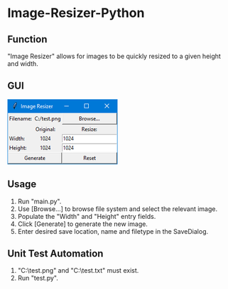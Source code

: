 # Image-Resizer-Python

Function
--------
"Image Resizer" allows for images to be quickly resized to a given height and width.

GUI
-------
![Image Resizer](/ImageResizer.png?raw=true "Image Resizer GUI")

Usage
-----
1. Run "main.py".
2. Use [Browse...] to browse file system and select the relevant image.
3. Populate the "Width" and "Height" entry fields.
4. Click [Generate] to generate the new image.
5. Enter desired save location, name and filetype in the SaveDialog.

Unit Test Automation
--------------------
1. "C:\test.png" and "C:\test.txt" must exist.
2. Run "test.py".
